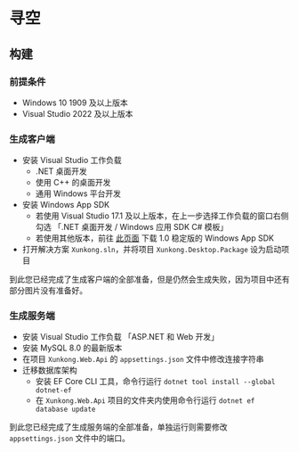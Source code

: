 # 寻空



## 构建

### 前提条件

- Windows 10 1909 及以上版本
- Visual Studio 2022 及以上版本

### 生成客户端

- 安装 Visual Studio 工作负载
  - .NET 桌面开发
  - 使用 C++ 的桌面开发
  - 通用 Windows 平台开发
- 安装 Windows App SDK
  - 若使用 Visual Studio 17.1 及以上版本，在上一步选择工作负载的窗口右侧勾选 「.NET 桌面开发 / Windows 应用 SDK C# 模板」
  - 若使用其他版本，前往 [此页面](https://docs.microsoft.com/zh-cn/windows/apps/windows-app-sdk/downloads) 下载 1.0 稳定版的 Windows App SDK
- 打开解决方案 `Xunkong.sln`，并将项目 `Xunkong.Desktop.Package` 设为启动项目

到此您已经完成了生成客户端的全部准备，但是仍然会生成失败，因为项目中还有部分图片没有准备好。

### 生成服务端

- 安装 Visual Studio 工作负载 「ASP.NET 和 Web 开发」
- 安装 MySQL 8.0 的最新版本
- 在项目 `Xunkong.Web.Api` 的 `appsettings.json` 文件中修改连接字符串
- 迁移数据库架构
  - 安装 EF Core CLI 工具，命令行运行 `dotnet tool install --global dotnet-ef`
  - 在 `Xunkong.Web.Api` 项目的文件夹内使用命令行运行 `dotnet ef database update`

到此您已经完成了生成服务端的全部准备，单独运行则需要修改 `appsettings.json` 文件中的端口。


